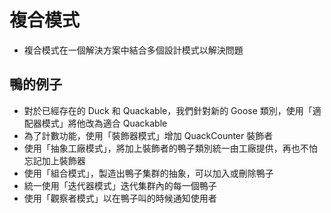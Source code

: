 # 複合模式
- 複合模式在一個解決方案中結合多個設計模式以解決問題

## 鴨的例子

- 對於已經存在的 Duck 和 Quackable，我們針對新的 Goose 類別，使用「適配器模式」將他改為適合 Quackable
- 為了計數功能，使用「裝飾器模式」增加 QuackCounter 裝飾者
- 使用「抽象工廠模式」，將加上裝飾者的鴨子類別統一由工廠提供，再也不怕忘記加上裝飾器
- 使用「組合模式」，製造出鴨子集群的抽象，可以加入或刪除鴨子
- 統一使用「迭代器模式」迭代集群內的每一個鴨子
- 使用「觀察者模式」以在鴨子叫的時候通知使用者

